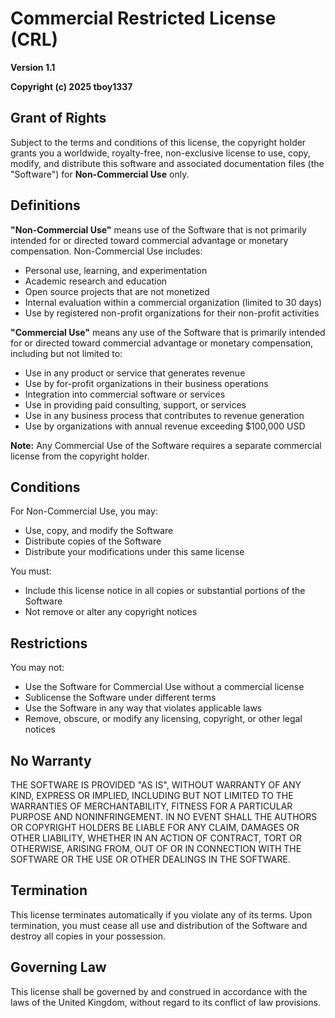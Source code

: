 # Commercial Restricted License (CRL)

**Version 1.1**

**Copyright (c) 2025 tboy1337**

## Grant of Rights

Subject to the terms and conditions of this license, the copyright holder grants you a worldwide, royalty-free, non-exclusive license to use, copy, modify, and distribute this software and associated documentation files (the "Software") for **Non-Commercial Use** only.

## Definitions

**"Non-Commercial Use"** means use of the Software that is not primarily intended for or directed toward commercial advantage or monetary compensation. Non-Commercial Use includes:

- Personal use, learning, and experimentation
- Academic research and education
- Open source projects that are not monetized
- Internal evaluation within a commercial organization (limited to 30 days)
- Use by registered non-profit organizations for their non-profit activities

**"Commercial Use"** means any use of the Software that is primarily intended for or directed toward commercial advantage or monetary compensation, including but not limited to:

- Use in any product or service that generates revenue
- Use by for-profit organizations in their business operations
- Integration into commercial software or services
- Use in providing paid consulting, support, or services
- Use in any business process that contributes to revenue generation
- Use by organizations with annual revenue exceeding $100,000 USD

**Note:** Any Commercial Use of the Software requires a separate commercial license from the copyright holder.

## Conditions

For Non-Commercial Use, you may:

- Use, copy, and modify the Software
- Distribute copies of the Software
- Distribute your modifications under this same license

You must:

- Include this license notice in all copies or substantial portions of the Software
- Not remove or alter any copyright notices

## Restrictions

You may not:

- Use the Software for Commercial Use without a commercial license
- Sublicense the Software under different terms
- Use the Software in any way that violates applicable laws
- Remove, obscure, or modify any licensing, copyright, or other legal notices

## No Warranty

THE SOFTWARE IS PROVIDED "AS IS", WITHOUT WARRANTY OF ANY KIND, EXPRESS OR
IMPLIED, INCLUDING BUT NOT LIMITED TO THE WARRANTIES OF MERCHANTABILITY,
FITNESS FOR A PARTICULAR PURPOSE AND NONINFRINGEMENT. IN NO EVENT SHALL THE
AUTHORS OR COPYRIGHT HOLDERS BE LIABLE FOR ANY CLAIM, DAMAGES OR OTHER
LIABILITY, WHETHER IN AN ACTION OF CONTRACT, TORT OR OTHERWISE, ARISING FROM,
OUT OF OR IN CONNECTION WITH THE SOFTWARE OR THE USE OR OTHER DEALINGS IN THE
SOFTWARE.

## Termination

This license terminates automatically if you violate any of its terms. Upon termination, you must cease all use and distribution of the Software and destroy all copies in your possession.

## Governing Law

This license shall be governed by and construed in accordance with the laws of the United Kingdom, without regard to its conflict of law provisions.

